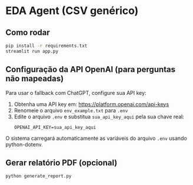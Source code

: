 # EDA Agent (CSV genérico)

## Como rodar
```bash
pip install -r requirements.txt
streamlit run app.py
```

## Configuração da API OpenAI (para perguntas não mapeadas)

Para usar o fallback com ChatGPT, configure sua API key:

1. Obtenha uma API key em: https://platform.openai.com/api-keys
2. Renomeie o arquivo `env_example.txt` para `.env`
3. Edite o arquivo `.env` e substitua `sua_api_key_aqui` pela sua chave real:
   ```
   OPENAI_API_KEY=sua_api_key_aqui
   ```

O sistema carregará automaticamente as variáveis do arquivo `.env` usando python-dotenv.

## Gerar relatório PDF (opcional)
```bash
python generate_report.py
```
